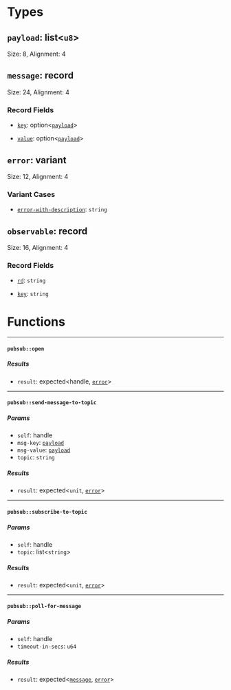 # Types

## <a href="#payload" name="payload"></a> `payload`: list<`u8`>


Size: 8, Alignment: 4

## <a href="#message" name="message"></a> `message`: record


Size: 24, Alignment: 4

### Record Fields

- <a href="message.key" name="message.key"></a> [`key`](#message.key): option<[`payload`](#payload)>
  
  
- <a href="message.value" name="message.value"></a> [`value`](#message.value): option<[`payload`](#payload)>
  
  
## <a href="#error" name="error"></a> `error`: variant


Size: 12, Alignment: 4

### Variant Cases

- <a href="error.error_with_description" name="error.error_with_description"></a> [`error-with-description`](#error.error_with_description): `string`
  
  
## <a href="#observable" name="observable"></a> `observable`: record


Size: 16, Alignment: 4

### Record Fields

- <a href="observable.rd" name="observable.rd"></a> [`rd`](#observable.rd): `string`
  
  
- <a href="observable.key" name="observable.key"></a> [`key`](#observable.key): `string`
  
  
# Functions

----

#### <a href="#pubsub_open" name="pubsub_open"></a> `pubsub::open` 

##### Results

- <a href="#pubsub_open.result" name="pubsub_open.result"></a> `result`: expected<handle<pubsub>, [`error`](#error)>

----

#### <a href="#pubsub_send_message_to_topic" name="pubsub_send_message_to_topic"></a> `pubsub::send-message-to-topic` 

##### Params

- <a href="#pubsub_send_message_to_topic.self" name="pubsub_send_message_to_topic.self"></a> `self`: handle<pubsub>
- <a href="#pubsub_send_message_to_topic.msg_key" name="pubsub_send_message_to_topic.msg_key"></a> `msg-key`: [`payload`](#payload)
- <a href="#pubsub_send_message_to_topic.msg_value" name="pubsub_send_message_to_topic.msg_value"></a> `msg-value`: [`payload`](#payload)
- <a href="#pubsub_send_message_to_topic.topic" name="pubsub_send_message_to_topic.topic"></a> `topic`: `string`
##### Results

- <a href="#pubsub_send_message_to_topic.result" name="pubsub_send_message_to_topic.result"></a> `result`: expected<`unit`, [`error`](#error)>

----

#### <a href="#pubsub_subscribe_to_topic" name="pubsub_subscribe_to_topic"></a> `pubsub::subscribe-to-topic` 

##### Params

- <a href="#pubsub_subscribe_to_topic.self" name="pubsub_subscribe_to_topic.self"></a> `self`: handle<pubsub>
- <a href="#pubsub_subscribe_to_topic.topic" name="pubsub_subscribe_to_topic.topic"></a> `topic`: list<`string`>
##### Results

- <a href="#pubsub_subscribe_to_topic.result" name="pubsub_subscribe_to_topic.result"></a> `result`: expected<`unit`, [`error`](#error)>

----

#### <a href="#pubsub_poll_for_message" name="pubsub_poll_for_message"></a> `pubsub::poll-for-message` 

##### Params

- <a href="#pubsub_poll_for_message.self" name="pubsub_poll_for_message.self"></a> `self`: handle<pubsub>
- <a href="#pubsub_poll_for_message.timeout_in_secs" name="pubsub_poll_for_message.timeout_in_secs"></a> `timeout-in-secs`: `u64`
##### Results

- <a href="#pubsub_poll_for_message.result" name="pubsub_poll_for_message.result"></a> `result`: expected<[`message`](#message), [`error`](#error)>

